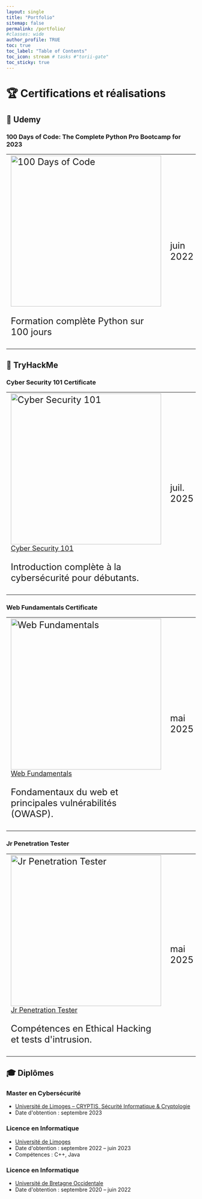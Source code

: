 ```yaml
---
layout: single
title: "Portfolio"
sitemap: false
permalink: /portfolio/
#classes: wide
author_profile: TRUE
toc: true
toc_label: "Table of Contents"
toc_icon: stream # tasks #"torii-gate"
toc_sticky: true
---
```

<style>
  table {
    font-size: 16px; /* Adjust the font size as needed */
  }
  td {
    font-size: 24px; /* Adjust the font size as needed */
  }
  figcaption {
    font-size: 18px; /* Adjust the font size as needed */
  }
</style>

# 🏆 Certifications et réalisations

## 📌 Udemy

### 100 Days of Code: The Complete Python Pro Bootcamp for 2023
<table>
  <tr>
    <td>
      <a href="#">
        <img src="https://udemy-certificate.s3.amazonaws.com/image/UC-e5669eb1-05d4-4edc-836b-f9c97714748e.jpg?v=1686045808000" alt="100 Days of Code" width="400"/>
      </a>
      <p>Formation complète Python sur 100 jours</p>
    </td>
    <td>juin 2022</td>
  </tr>
</table>

## 📌 TryHackMe

### Cyber Security 101 Certificate
<table>
  <tr>
    <td>
      <a href="https://tryhackme-certificates.s3-eu-west-1.amazonaws.com/THM-HO9FB2ZMRG.png">
        <img src="https://tryhackme-certificates.s3-eu-west-1.amazonaws.com/THM-HO9FB2ZMRG.png" alt="Cyber Security 101" width="400"/>
      </a>
      <figcaption><a href="https://tryhackme-certificates.s3-eu-west-1.amazonaws.com/THM-HO9FB2ZMRG.png">Cyber Security 101</a></figcaption>
      <p>Introduction complète à la cybersécurité pour débutants.</p>
    </td>
    <td>juil. 2025</td>
  </tr>
</table>

### Web Fundamentals Certificate
<table>
  <tr>
    <td>
      <a href="https://tryhackme-certificates.s3-eu-west-1.amazonaws.com/THM-HOQFBNRAKP.png">
        <img src="https://tryhackme-certificates.s3-eu-west-1.amazonaws.com/THM-HOQFBNRAKP.png" alt="Web Fundamentals" width="400"/>
      </a>
      <figcaption><a href="https://tryhackme-certificates.s3-eu-west-1.amazonaws.com/THM-HOQFBNRAKP.png">Web Fundamentals</a></figcaption>
      <p>Fondamentaux du web et principales vulnérabilités (OWASP).</p>
    </td>
    <td>mai 2025</td>
  </tr>
</table>

### Jr Penetration Tester
<table>
  <tr>
    <td>
      <a href="https://tryhackme-certificates.s3-eu-west-1.amazonaws.com/THM-HOQFBNRAKP.png">
        <img src="https://tryhackme-certificates.s3-eu-west-1.amazonaws.com/THM-HOQFBNRAKP.png" alt="Jr Penetration Tester" width="400"/>
      </a>
      <figcaption><a href="https://tryhackme-certificates.s3-eu-west-1.amazonaws.com/THM-HOQFBNRAKP.png">Jr Penetration Tester</a></figcaption>
      <p>Compétences en Ethical Hacking et tests d'intrusion.</p>
    </td>
    <td>mai 2025</td>
  </tr>
</table>



## 🎓 Diplômes

### Master en Cybersécurité
- [Université de Limoges – CRYPTIS, Sécurité Informatique & Cryptologie](https://www.cryptis.fr/informatique/)
- Date d'obtention : septembre 2023

### Licence en Informatique
- [Université de Limoges](https://www.sciences.unilim.fr/informatique/licence-informatique/)
- Date d'obtention : septembre 2022 – juin 2023
- Compétences : C++, Java

### Licence en Informatique
- [Université de Bretagne Occidentale](https://formations.univ-brest.fr/fr/index/sciences-technologies-sante-STS/licence-XA/licence-mention-informatique-INR98WV8/parcours-informatique-fondements-et-applications-ITK22ERA.html)
- Date d'obtention : septembre 2020 – juin 2022






















































